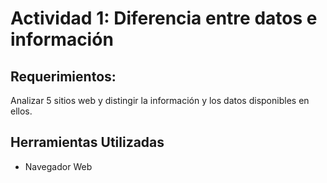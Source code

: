 # Actividad 1: Diferencia entre datos e información
## Requerimientos:
Analizar 5 sitios web y distingir la información y los datos disponibles en ellos.

## Herramientas Utilizadas
* Navegador Web
